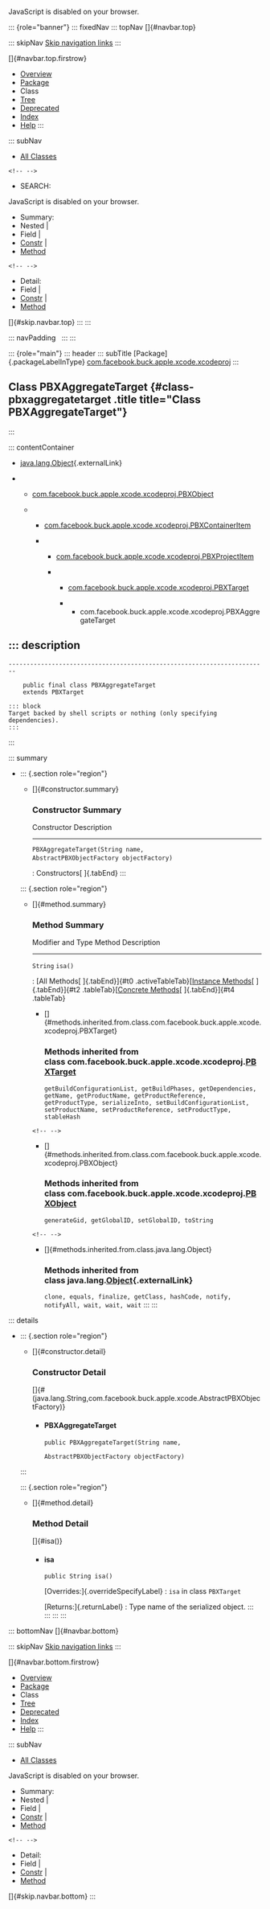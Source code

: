 <div>

JavaScript is disabled on your browser.

</div>

::: {role="banner"}
::: fixedNav
::: topNav
[]{#navbar.top}

::: skipNav
[Skip navigation links](#skip.navbar.top "Skip navigation links")
:::

[]{#navbar.top.firstrow}

-   [Overview](../../../../../../index.html)
-   [Package](package-summary.html)
-   Class
-   [Tree](package-tree.html)
-   [Deprecated](../../../../../../deprecated-list.html)
-   [Index](../../../../../../index-all.html)
-   [Help](../../../../../../help-doc.html)
:::

::: subNav
-   [All Classes](../../../../../../allclasses.html)

```{=html}
<!-- -->
```
-   SEARCH:

<div>

<div>

JavaScript is disabled on your browser.

</div>

</div>

<div>

-   Summary: 
-   Nested \| 
-   Field \| 
-   [Constr](#constructor.summary) \| 
-   [Method](#method.summary)

```{=html}
<!-- -->
```
-   Detail: 
-   Field \| 
-   [Constr](#constructor.detail) \| 
-   [Method](#method.detail)

</div>

[]{#skip.navbar.top}
:::
:::

::: navPadding
 
:::
:::

::: {role="main"}
::: header
::: subTitle
[Package]{.packageLabelInType} [com.facebook.buck.apple.xcode.xcodeproj](package-summary.html)
:::

## Class PBXAggregateTarget {#class-pbxaggregatetarget .title title="Class PBXAggregateTarget"}
:::

::: contentContainer
-   [java.lang.Object](http://docs.oracle.com/javase/7/docs/api/java/lang/Object.html?is-external=true "class or interface in java.lang"){.externalLink}

-   -   [com.facebook.buck.apple.xcode.xcodeproj.PBXObject](PBXObject.html "class in com.facebook.buck.apple.xcode.xcodeproj")

    -   -   [com.facebook.buck.apple.xcode.xcodeproj.PBXContainerItem](PBXContainerItem.html "class in com.facebook.buck.apple.xcode.xcodeproj")

        -   -   [com.facebook.buck.apple.xcode.xcodeproj.PBXProjectItem](PBXProjectItem.html "class in com.facebook.buck.apple.xcode.xcodeproj")

            -   -   [com.facebook.buck.apple.xcode.xcodeproj.PBXTarget](PBXTarget.html "class in com.facebook.buck.apple.xcode.xcodeproj")

                -   -   com.facebook.buck.apple.xcode.xcodeproj.PBXAggregateTarget

::: description
-   

    ------------------------------------------------------------------------

        public final class PBXAggregateTarget
        extends PBXTarget

    ::: block
    Target backed by shell scripts or nothing (only specifying
    dependencies).
    :::
:::

::: summary
-   ::: {.section role="region"}
    -   []{#constructor.summary}

        ### Constructor Summary

          Constructor                                                                                   Description
          --------------------------------------------------------------------------------------------- -------------
          `PBXAggregateTarget​(String name,                   AbstractPBXObjectFactory objectFactory)`    

          : Constructors[ ]{.tabEnd}
    :::

    ::: {.section role="region"}
    -   []{#method.summary}

        ### Method Summary

          Modifier and Type   Method    Description
          ------------------- --------- -------------
          `String`            `isa()`    

          : [All Methods[ ]{.tabEnd}]{#t0 .activeTableTab}[[Instance
          Methods](javascript:show(2);)[ ]{.tabEnd}]{#t2
          .tableTab}[[Concrete
          Methods](javascript:show(8);)[ ]{.tabEnd}]{#t4 .tableTab}

        -   []{#methods.inherited.from.class.com.facebook.buck.apple.xcode.xcodeproj.PBXTarget}

            ### Methods inherited from class com.facebook.buck.apple.xcode.xcodeproj.[PBXTarget](PBXTarget.html "class in com.facebook.buck.apple.xcode.xcodeproj")

            `getBuildConfigurationList, getBuildPhases, getDependencies, getName, getProductName, getProductReference, getProductType, serializeInto, setBuildConfigurationList, setProductName, setProductReference, setProductType, stableHash`

        ```{=html}
        <!-- -->
        ```
        -   []{#methods.inherited.from.class.com.facebook.buck.apple.xcode.xcodeproj.PBXObject}

            ### Methods inherited from class com.facebook.buck.apple.xcode.xcodeproj.[PBXObject](PBXObject.html "class in com.facebook.buck.apple.xcode.xcodeproj")

            `generateGid, getGlobalID, setGlobalID, toString`

        ```{=html}
        <!-- -->
        ```
        -   []{#methods.inherited.from.class.java.lang.Object}

            ### Methods inherited from class java.lang.[Object](http://docs.oracle.com/javase/7/docs/api/java/lang/Object.html?is-external=true "class or interface in java.lang"){.externalLink}

            `clone, equals, finalize, getClass, hashCode, notify, notifyAll, wait, wait, wait`
    :::
:::

::: details
-   ::: {.section role="region"}
    -   []{#constructor.detail}

        ### Constructor Detail

        []{#<init>(java.lang.String,com.facebook.buck.apple.xcode.AbstractPBXObjectFactory)}

        -   #### PBXAggregateTarget

                public PBXAggregateTarget​(String name,
                                          AbstractPBXObjectFactory objectFactory)
    :::

    ::: {.section role="region"}
    -   []{#method.detail}

        ### Method Detail

        []{#isa()}

        -   #### isa

            ``` methodSignature
            public String isa()
            ```

            [Overrides:]{.overrideSpecifyLabel}
            :   `isa` in class `PBXTarget`

            [Returns:]{.returnLabel}
            :   Type name of the serialized object.
    :::
:::
:::
:::

::: bottomNav
[]{#navbar.bottom}

::: skipNav
[Skip navigation links](#skip.navbar.bottom "Skip navigation links")
:::

[]{#navbar.bottom.firstrow}

-   [Overview](../../../../../../index.html)
-   [Package](package-summary.html)
-   Class
-   [Tree](package-tree.html)
-   [Deprecated](../../../../../../deprecated-list.html)
-   [Index](../../../../../../index-all.html)
-   [Help](../../../../../../help-doc.html)
:::

::: subNav
-   [All Classes](../../../../../../allclasses.html)

<div>

<div>

JavaScript is disabled on your browser.

</div>

</div>

<div>

-   Summary: 
-   Nested \| 
-   Field \| 
-   [Constr](#constructor.summary) \| 
-   [Method](#method.summary)

```{=html}
<!-- -->
```
-   Detail: 
-   Field \| 
-   [Constr](#constructor.detail) \| 
-   [Method](#method.detail)

</div>

[]{#skip.navbar.bottom}
:::
